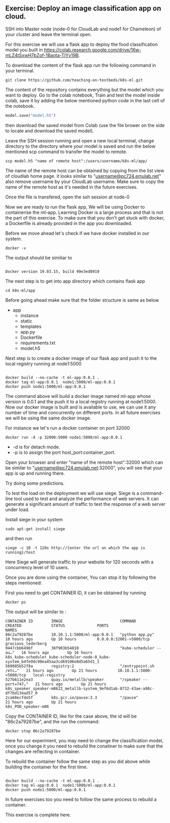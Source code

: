 ## Exercise: Deploy an image classification app on cloud.

SSH into Master node (node-0 for CloudLab and node1 for Chameleon) of your cluster and leave the terminal open.

For this exercise we will use a flask app to deploy the food classification model you built in https://colab.research.google.com/drive/16w-mLZ4tSxwH7bZof-1Baota-TIYv19B.


To download the content of the flask app run the following command in your terminal.

``` shell
git clone https://github.com/teaching-on-testbeds/k8s-ml.git
```

The content of the repository contains everything but the model which you want to deploy. Go to the colab notebook, Train and test the model inside colab, save it by adding the below mentioned python code in the last cell of the notebook.

```python
model.save("model.h5")

```
then download the saved model from Colab (use the file brower on the side to locate and download the saved model).

Leave the SSH session running and open a new local terminal, change directory to the directory where your model is saved and run the below mentioned scp command to transfer the model to remote.

``` shell
scp model.h5 "name of remote host":/users/username/k8s-ml/app/

```

The name of the remote host can be obtained by copying from the list view of cloudlab home page.
it looks similar to "username@pc724.emulab.net" also remove username by your CloudLab username. Make sure to copy the name of the remote host as it's needed in the future exercises.

Once the file is transfered, open the ssh session at node-0

Now we are ready to run the flask app, We will be using Docker to containerise the ml-app. Learning Docker is a large process and that is not the part of this exercise. To make sure that you don't get stuck with docker, a Dockerfile is already provided in the app you downloaded.

Before we move ahead let's check if we have docker installed in our system.

``` shell
docker -v
```

The output should be similiar to

``` shell

Docker version 19.03.15, build 99e3ed8919
```

The next step is to get into app directory which contains flask app

``` shell
cd k8s-ml/app
```

Before going ahead make sure that the folder structure is same as below

-   app
    -   instance
    -   static
    -   templates
    -   app.py
    -   Dockerfile
    -   requirements.txt
    -   model.h5

Next step is to create a docker image of our flask app and push it to the local registry running at node1:5000

``` shell

docker build --no-cache -t ml-app:0.0.1 .
docker tag ml-app:0.0.1  node1:5000/ml-app:0.0.1
docker push node1:5000/ml-app:0.0.1
```

The command above will build a docker image named ml-app whose version is 0.0.1 and the push it to a local registry running at node1:5000.
Now our docker image is built and is available to use, we can use it any number of time and concurrently on different ports. In all future exercises we will be using the same docker image.

For instance we let's run a docker container on port 32000

``` shell
docker run -d -p 32000:5000 node1:5000/ml-app:0.0.1
```

-   -d is for detach mode.
-   -p is to assign the port host_port:container_port.

Open your browser and enter "name of the remote host":32000 which can be similar to "username@pc724.emulab.net:32000", you will see that your app is up and running there.

Try doing some predictions.

To test the load on the deployment we will use siege. Siege is a command-line tool used to test and analyze the performance of web servers. It can generate a significant amount of traffic to test the response of a web server under load.

Install siege in your system

```shell
sudo apt-get install siege

```
and then run 

``` shell
siege -c 10 -t 120s http://{enter the url on which the app is running}/test

```
Here Siege will generate traffic to your website for 120 seconds with a concurrency level of 10 users.


Once you are done using the container, You can stop it by following the steps mentioned:

First you need to get CONTAINER ID, it can be obtained by running

``` shell
docker ps

```

The output will be similar to :

```shell
CONTAINER ID        IMAGE                         COMMAND                  CREATED             STATUS              PORTS                      NAMES
86c2a79287be        10.10.1.1:5000/ml-app:0.0.1   "python app.py"          10 hours ago        Up 10 hours         0.0.0.0:32001->5000/tcp     gracious_lederberg
9447cbb6496f        38f903b54010                  "kube-scheduler --au…"   16 hours ago        Up 16 hours                                    k8s_kube-scheduler_kube-scheduler-node-0_kube-system_b4fe9dc90ea45aa3cd69106e8d5a65d1_1
569805b52f8a        registry:2                    "/entrypoint.sh /etc…"   21 hours ago        Up 21 hours         10.10.1.1:5000->5000/tcp   local-registry
527b611e2ea3        quay.io/metallb/speaker       "/speaker --port=747…"   21 hours ago        Up 21 hours                                    k8s_speaker_speaker-m8622_metallb-system_9ef6d1ab-8732-43ae-a98c-df7bd134ad57_0
2ca68ecfde5f        k8s.gcr.io/pause:3.3          "/pause"                 21 hours ago        Up 21 hours                                    k8s_POD_speaker-m86
```
Copy the CONTAINER ID, like for the case above, the id will be "86c2a79287be", and the run the command:

``` shell
docker stop 86c2a79287be

```

Here for our experiment, you may need to change the classification model, once you change it you need to rebuild the conatiner to make sure that the changes are reflecting in container.

To rebuild the container follow the same step as you did above while building the container for the first time.

``` shell

docker build --no-cache -t ml-app:0.0.1 .
docker tag ml-app:0.0.1  node1:5000/ml-app:0.0.1
docker push node1:5000/ml-app:0.0.1
```

In future exercises too you need to follow the same process to rebuild a container.

This exercise is complete here.
